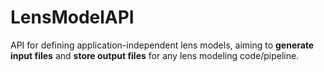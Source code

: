 # LensModelAPI
API for defining application-independent lens models, aiming to __generate input files__ and __store output files__ for any lens modeling code/pipeline.
